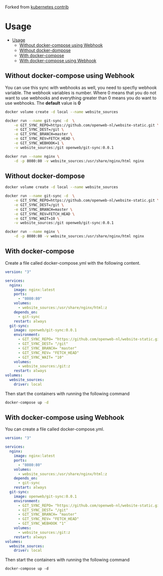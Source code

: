 Forked from [kubernetes contrib]

# Usage

- [Usage](#usage)
  - [Without docker-compose using Webhook](#without-docker-compose-using-webhook)
  - [Without docker-dompose](#without-docker-dompose)
  - [With docker-compose](#with-docker-compose)
  - [With docker-compose using Webhook](#with-docker-compose-using-webhook)

## Without docker-compose using Webhook

You can use this sync with webhooks as well, you need to specfiy webhook variable.
The webhook variables is number. Where 0 means that you do not want to use webhooks and everything greater than 0 means you do want to use webhooks.
The __default__ value is __0__

```bash
docker volume create -d local --name website_sources

docker run --name git-sync -d  \
    -e GIT_SYNC_REPO=https://github.com/openweb-nl/website-static.git \
    -e GIT_SYNC_DEST=/git \
    -e GIT_SYNC_BRANCH=master \
    -e GIT_SYNC_REV=FETCH_HEAD \
    -e GIT_SYNC_WEBHOOK=1 \
    -v website_sources:/git openweb/git-sync:0.0.1

docker run --name nginx \
    -d -p 8080:80 -v website_sources:/usr/share/nginx/html nginx
```

## Without docker-dompose

```bash
docker volume create -d local --name website_sources

docker run --name git-sync -d  \
    -e GIT_SYNC_REPO=https://github.com/openweb-nl/website-static.git \
    -e GIT_SYNC_DEST=/git \
    -e GIT_SYNC_BRANCH=master \
    -e GIT_SYNC_REV=FETCH_HEAD \
    -e GIT_SYNC_WAIT=10 \
    -v website_sources:/git openweb/git-sync:0.0.1

docker run --name nginx \
    -d -p 8080:80 -v website_sources:/usr/share/nginx/html nginx
```

## With docker-compose

Create a file called docker-compose.yml with the following content.

```yml
version: "3"

services:
  nginx:
    image: nginx:latest
    ports:
      - "8080:80"
    volumes:
      - website_sources:/usr/share/nginx/html:z
    depends_on:
      - git-sync
    restart: always
  git-sync:
    image: openweb/git-sync:0.0.1
    environment:
      - GIT_SYNC_REPO= "https://github.com/openweb-nl/website-static.git"
      - GIT_SYNC_DEST= "/git"
      - GIT_SYNC_BRANCH= "master"
      - GIT_SYNC_REV= "FETCH_HEAD"
      - GIT_SYNC_WAIT= "10"
    volumes:
      - website_sources:/git:z
    restart: always
volumes:
  website_sources:
    driver: local
```

Then start the containers with running the following command

```bash
docker-compose up -d
```

## With docker-compose using Webhook

You can create a file called docker-compose.yml.

```yml
version: "3"

services:
  nginx:
    image: nginx:latest
    ports:
      - "8080:80"
    volumes:
      - website_sources:/usr/share/nginx/html:z
    depends_on:
      - git-sync
    restart: always
  git-sync:
    image: openweb/git-sync:0.0.1
    environment:
      - GIT_SYNC_REPO= "https://github.com/openweb-nl/website-static.git"
      - GIT_SYNC_DEST= "/git"
      - GIT_SYNC_BRANCH= "master"
      - GIT_SYNC_REV= "FETCH_HEAD"
      - GIT_SYNC_WEBHOOK "1"
    volumes:
      - website_sources:/git:z
    restart: always
volumes:
  website_sources:
    driver: local
```

Then start the containers with running the following command

    docker-compose up -d

[kubernetes contrib]: https://github.com/joemccann/dillinger
